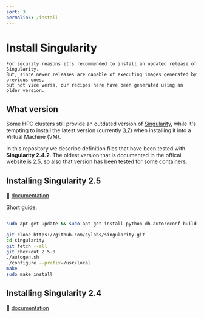 ```yaml
---
sort: 3
permalink: /install
---
```

# Install Singularity

```note
For security reasons it's recommended to install an updated release of Singularity.
But, since newer releases are capable of executing images generated by previous ones,
but not vice versa, our recipes here have been generated using an older version.
```

## What version
Some HPC clusters still provide an outdated version of [Singularity](https://sylabs.io/docs/),
while it's tempting to install the latest version (currently [3.7](https://sylabs.io/guides/3.7/user-guide))
when installing it into a Virtual Machine (VM).

In this repository we describe definition files that have been tested with
**Singularity 2.4.2**. The oldest version that is documented in the offical
website is 2.5, so also that version has been tested for some containers.


## Installing Singularity 2.5

:link: [documentation](https://sylabs.io/guides/2.5/user-guide/)

Short guide:

```bash

sudo apt-get update && sudo apt-get install python dh-autoreconf build-essential libarchive-dev

git clone https://github.com/sylabs/singularity.git
cd singularity
git fetch --all
git checkout 2.5.0
./autogen.sh
./configure --prefix=/usr/local
make
sudo make install
```

## Installing Singularity 2.4

:link: [documentation](https://sylabs.io/guides/2.5/user-guide/installation.html#singularity-vagrant-box)

